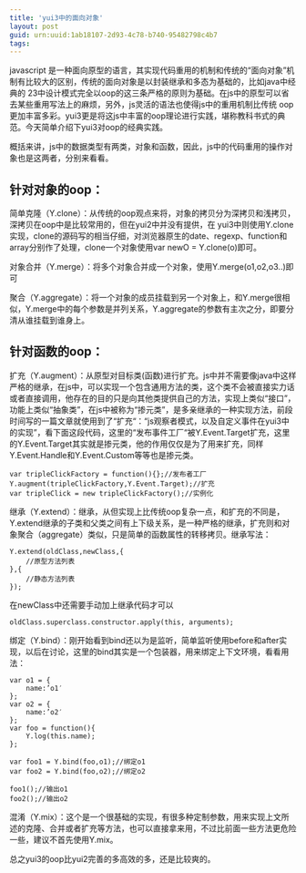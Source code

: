 ```yaml
---
title: 'yui3中的面向对象'
layout: post
guid: urn:uuid:1ab18107-2d93-4c78-b740-95482798c4b7
tags:
---
```

javascript 是一种面向原型的语言，其实现代码重用的机制和传统的“面向对象”机制有比较大的区别，传统的面向对象是以封装继承和多态为基础的，比如java中经典的 23中设计模式完全以oop的这三条严格的原则为基础。在js中的原型可以省去某些重用写法上的麻烦，另外，js灵活的语法也使得js中的重用机制比传统 oop更加丰富多彩。yui3更是将这js中丰富的oop理论进行实践，堪称教科书式的典范。今天简单介绍下yui3对oop的经典实践。

概括来讲，js中的数据类型有两类，对象和函数，因此，js中的代码重用的操作对象也是这两者，分别来看看。

## 针对对象的oop：

简单克隆（Y.clone）：从传统的oop观点来将，对象的拷贝分为深拷贝和浅拷贝，深拷贝在oop中是比较常用的，但在yui2中并没有提供，在 yui3中则使用Y.clone实现，clone的源码写的相当仔细，对浏览器原生的date、regexp、function和array分别作了处理，clone一个对象使用var newO = Y.clone(o)即可。

对象合并（Y.merge）：将多个对象合并成一个对象，使用Y.merge(o1,o2,o3..)即可

聚合（Y.aggregate）：将一个对象的成员挂载到另一个对象上，和Y.merge很相似，Y.merge中的每个参数是并列关系，Y.aggregate的参数有主次之分，即要分清从谁挂载到谁身上。

## 针对函数的oop：

扩充（Y.augment）：从原型对目标类(函数)进行扩充。js中并不需要像java中这样严格的继承，在js中，可以实现一个包含通用方法的类，这个类不会被直接实力话或者直接调用，他存在的目的只是向其他类提供自己的方法，实现上类似“接口”，功能上类似“抽象类”，在js中被称为“掺元类”，是多亲继承的一种实现方法，前段时间写的一篇文章就使用到了“扩充“：“js观察者模式，以及自定义事件在yui3中的实现”，看下面这段代码，这里的“发布事件工厂“被Y.Event.Target扩充，这里的Y.Event.Target其实就是掺元类，他的作用仅仅是为了用来扩充，同样 Y.Event.Handle和Y.Event.Custom等等也是掺元类。

	var tripleClickFactory = function(){};//发布者工厂
	Y.augment(tripleClickFactory,Y.Event.Target);//扩充
	var tripleClick = new tripleClickFactory();//实例化

继承（Y.extend）：继承，从但实现上比传统oop复杂一点，和扩充的不同是，Y.extend继承的子类和父类之间有上下级关系，是一种严格的继承，扩充则和对象聚合（aggregate）类似，只是简单的函数属性的转移拷贝。继承写法：

	Y.extend(oldClass,newClass,{
		//原型方法列表
	},{
		//静态方法列表
	});

在newClass中还需要手动加上继承代码才可以

	oldClass.superclass.constructor.apply(this, arguments);

绑定（Y.bind）：刚开始看到bind还以为是监听，简单监听使用before和after实现，以后在讨论，这里的bind其实是一个包装器，用来绑定上下文环境，看看用法：

	var o1 = {
		name:’o1′
	};
	var o2 = {
		name:’o2′
	};
	var foo = function(){
		Y.log(this.name);
	};

	var foo1 = Y.bind(foo,o1);//绑定o1
	var foo2 = Y.bind(foo,o2);//绑定o2

	foo1();//输出o1
	foo2();//输出o2

混淆（Y.mix）：这个是一个很基础的实现，有很多种定制参数，用来实现上文所述的克隆、合并或者扩充等方法，也可以直接拿来用，不过比前面一些方法更危险一些，建议不首先使用Y.mix。

总之yui3的oop比yui2完善的多高效的多，还是比较爽的。
